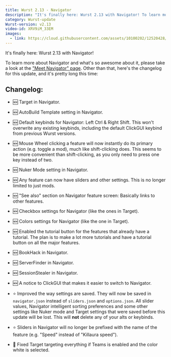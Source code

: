 ```yaml
---
title: Wurst 2.13 - Navigator
description: "It's finally here: Wurst 2.13 with Navigator! To learn more about Navigator and what's so awesome about it, please take a look at the \"Meet Navigator\" page."
category: Wurst-update
Wurst-version: v2.13
video-id: XRV9iM_33EM
images:
  - link: https://cloud.githubusercontent.com/assets/10100202/12520428/ca43ff96-c144-11e5-8fcd-9fb165e17c97.jpg
---
```

It's finally here: Wurst 2.13 with Navigator!

To learn more about Navigator and what's so awesome about it, please take a look at the ["Meet Navigator" page](/navigator). Other than that, here's the changelog for this update, and it's pretty long this time:

## Changelog:

- :new: Target in Navigator.

- :new: AutoBuild Template setting in Navigator.

- :new: Default keybinds for Navigator: Left Ctrl & Right Shift. This won't overwrite any existing keybinds, including the default ClickGUI keybind from previous Wurst versions.

- :new: Mouse Wheel clicking a feature will now instantly do its primary action (e.g. toggle a mod), much like shift-clicking does. This seems to be more convenient than shift-clicking, as you only need to press one key instead of two.

- :new: Nuker Mode setting in Navigator.

<!--read more-->

- :new: Any feature can now have sliders and other settings. This is no longer limited to just mods.

- :new: "See also" section on Navigator feature screen: Basically links to other features.

- :new: Checkbox settings for Navigator (like the ones in Target).

- :new: Colors settings for Navigator (like the one in Target).

- :new: Enabled the tutorial button for the features that already have a tutorial. The plan is to make a lot more tutorials and have a tutorial button on all the major features.

- :new: BookHack in Navigator.

- :new: ServerFinder in Navigator.

- :new: SessionStealer in Navigator.

- :new: A notice to ClickGUI that makes it easier to switch to Navigator.

- :star: Improved the way settings are saved. They will now be saved in `navigator.json` instead of `sliders.json` and `options.json`. All slider values, Navigator intelligent sorting preferences and some other settings like Nuker mode and Target settings that were saved before this update will be lost. This will **not** delete any of your alts or keybinds.

- :star: Sliders in Navigator will no longer be prefixed with the name of the feature (e.g. "Speed" instead of "Killaura speed").

- :bug: Fixed Target targeting everything if Teams is enabled and the color white is selected.
